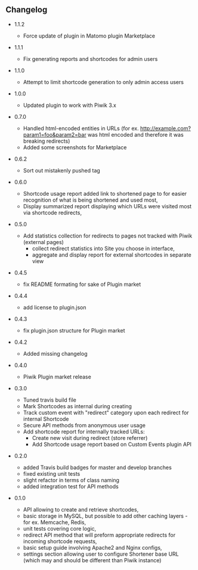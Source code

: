 ## Changelog
* 1.1.2
    * Force update of plugin in Matomo plugin Marketplace

* 1.1.1
    * Fix generating reports and shortcodes for admin users

* 1.1.0
    * Attempt to limit shortcode generation to only admin access users
    
* 1.0.0
    * Updated plugin to work with Piwik 3.x

* 0.7.0
    * Handled html-encoded entities in URLs (for ex. http://example.com?param1=foo&param2=bar was html encoded and therefore it was breaking redirects)
    * Added some screenshots for Marketplace

* 0.6.2
    * Sort out mistakenly pushed tag


* 0.6.0
    * Shortcode usage report added link to shortened page to for easier recognition of what is being shortened and used most,
    * Display summarized report displaying which URLs were visited most via shortcode redirects,


* 0.5.0
    * Add statistics collection for redirects to pages not tracked with Piwik (external pages)
         * collect redirect statistics into Site you choose in interface,
         * aggregate and display report for external shortcodes in separate view


* 0.4.5
    * fix README formating for sake of Plugin market


* 0.4.4
    * add license to plugin.json


* 0.4.3
    * fix plugin.json structure for Plugin market


* 0.4.2
    * Added missing changelog


* 0.4.0
    * Piwik Plugin market release


* 0.3.0
    * Tuned travis build file
    * Mark Shortcodes as internal during creating
    * Track custom event with "redirect" category upon each redirect for internal Shortcode
    * Secure API methods from anonymous user usage
    * Add shortcode report for internally tracked URLs:
        * Create new visit during redirect (store referrer)
        * Add Shortcode usage report based on Custom Events plugin API


* 0.2.0
    * added Travis build badges for master and develop branches
    * fixed existing unit tests
    * slight refactor in terms of class naming
    * added integration test for API methods


* 0.1.0
    * API allowing to create and retrieve shortcodes,
    * basic storage in MySQL, but possible to add other caching layers - for ex. Memcache, Redis,
    * unit tests covering core logic,
    * redirect API method that will preform appropriate redirects for incoming shortcode requests,
    * basic setup guide involving Apache2 and Nginx configs,
    * settings section allowing user to configure Shortener base URL (which may and should be different than Piwik instance)